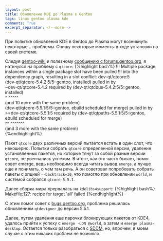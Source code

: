 ```yaml
---
layout: post
title: Обновление KDE до Plasma в Gentoo
tags: linux gentoo plasma kde
comments: True
excerpt_separator: <!--more-->
---
```


При попытке обновления KDE в Gentoo до Plasma могут возникнуть некоторые... проблемы. Опишу некоторые моменты в ходе установки на своей системе.
<!--more-->

Следуя [gentoo-wiki](https://wiki.gentoo.org/wiki/KDE/Plasma_5_upgrade) и полезному [сообщению с forums.gentoo.org](https://forums.gentoo.org/viewtopic-p-7842836.html#7842836), я наткнулся на проблему с `qtcore`:
{%highlight bash%}
!!! Multiple package instances within a single package slot have been pulled
!!! into the dependency graph, resulting in a slot conflict:
    dev-qt/qtcore:5  
    (dev-qt/qtcore-5.4.2:5/5::gentoo, installed) pulled in by  
    ~dev-qt/qtcore-5.4.2 required by (dev-qt/qtdbus-5.4.2:5/5::gentoo, installed)  
    ^       ^^^^^                                                          
    (and 10 more with the same problem)  
    (dev-qt/qtcore-5.5.1:5/5::gentoo, ebuild scheduled for merge) pulled in by  
    >=dev-qt/qtcore-5.5.1:5 required by (dev-qt/qtpaths-5.5.1:5/5::gentoo, ebuild scheduled for merge)  
    ^^       ^^^^^^^                                                                             
    (and 3 more with the same problem)  
{%endhighlight%}

Пакет `qtcore` двух различных версий пытается встать в один слот, что некошерно. Попытки собрать `qtcore` определенной версии, удаление установленных пакетов, но которые тянут за собой разные версии `qtcore`, не увенчались успехом. В итоге, как это часто бывает, помог совет emerge, ведь необходимо всегда читать вывод `emerge`, а лучше еще и понимать, о чем там речь. А он советовал попробовать собрать пакеты с опцией `--backtrack=30`, что помогло при обновлении `world`, и системой собрался `qtcore-5.5.1`.

Далее сборка мира прервалась на `kdelibs4support`:
{%highlight bash%}
Makefile:127: recipe for target 'all' failed 
{%endhighlight%}

С этим помог совет с [bugs.gentoo.org](https://bugs.gentoo.org/show_bug.cgi?id=563758), проблема решилась обновлением `qtdesigner` до версии 5.5.1.

Далее, путем удаления еще парочки блокирующих пакетов от KDE4, удалось прийти к успеху с `emerge -uDN @world`, а затем и `emerge plasma-desktop`.  Остается только разобраться с [SDDM](https://wiki.gentoo.org/wiki/SDDM), но, впрочем, в моем случае с этим никаких проблем не возникло.